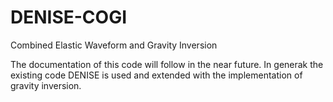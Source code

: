 # DENISE-COGI
Combined Elastic Waveform and Gravity Inversion

The documentation of this code will follow in the near future. In generak the existing code DENISE is used and extended with the implementation of gravity inversion.
